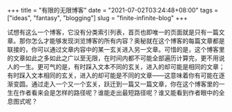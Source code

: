 +++
title = "有限的无限博客"
date = "2021-07-02T03:24:48+08:00"
tags = ["ideas", "fantasy", "blogging"]
slug = "finite-infinite-blog"
+++

试想有这么一个博客，它没有分类索引列表，首页也即唯一的页面就是只有一篇文章。那你怎么才能够发现浏览博客的所有内容？奥秘就在这个博客的每篇文章都是联接的，你可以通过文章内容中的某一玄关进入另一文章。可惜的是，这个博客里的文章如此之多如此之广以至无限，在时间内都不可能全部遍历计算完，更不用说人的一生。更可气的是，有时踩入文本不同的玄关，进入的却可能是相同的文章；有时踩入文本相同的玄关，进入的却可能是不同的文章——这意味着你有可能在逐渐变圆。通过走入一个又一个玄关，跃迁到一篇又一篇文章，你在这个博客里的一生在作者看来会是怎样的路径呢？谁能走出最短路径呢？谁又能看到作者眼中的全息图式呢？
